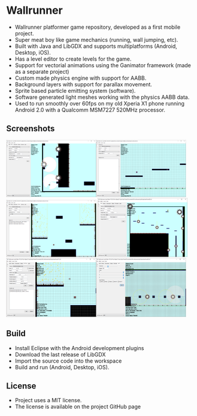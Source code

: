 # Wallrunner
 - Wallrunner platformer game repository, developed as a first mobile project.
 - Super meat boy like game mechanics (running, wall jumping, etc).
 - Built with Java and LibGDX and supports multiplatforms (Android, Desktop, iOS).
 - Has a level editor to create levels for the game.
 - Support for vectorial animations using the Ganimator framework (made as a separate project)
 - Custom made physics engine with support for AABB.
 - Background layers with support for parallax movement.
 - Sprite based particle emitting system (software).
 - Software generated light meshes working with the physics AABB data.
 - Used to run smoothly over 60fps on my old Xperia X1 phone running Android 2.0 with a Qualcomm MSM7227 520MHz processor.



## Screenshots
<img src="https://raw.githubusercontent.com/tentone/wallrunner/master/data/a.png"><img src="https://raw.githubusercontent.com/tentone/wallrunner/master/data/b.png"><img src="https://raw.githubusercontent.com/tentone/wallrunner/master/data/c.png">
<img src="https://raw.githubusercontent.com/tentone/wallrunner/master/data/d.png"><img src="https://raw.githubusercontent.com/tentone/wallrunner/master/data/e.png"><img src="https://raw.githubusercontent.com/tentone/wallrunner/master/data/f.png">


## Build
 - Install Eclipse with the Android development plugins
 - Download the last release of LibGDX
 - Import the source code into the workspace
 - Build and run (Android, Desktop, iOS).



## License

- Project uses a MIT license.
- The license is available on the project GitHub page